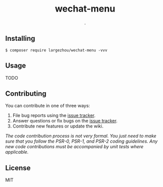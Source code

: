 <h1 align="center"> wechat-menu </h1>

<p align="center"> .</p>


## Installing

```shell
$ composer require largezhou/wechat-menu -vvv
```

## Usage

TODO

## Contributing

You can contribute in one of three ways:

1. File bug reports using the [issue tracker](https://github.com/largezhou/wechat-menu/issues).
2. Answer questions or fix bugs on the [issue tracker](https://github.com/largezhou/wechat-menu/issues).
3. Contribute new features or update the wiki.

_The code contribution process is not very formal. You just need to make sure that you follow the PSR-0, PSR-1, and PSR-2 coding guidelines. Any new code contributions must be accompanied by unit tests where applicable._

## License

MIT